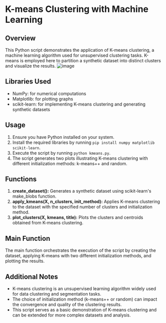 # K-means Clustering with Machine Learning

## Overview
This Python script demonstrates the application of K-means clustering, a machine learning algorithm used for unsupervised clustering tasks. K-means is employed here to partition a synthetic dataset into distinct clusters and visualize the results.
![image](https://github.com/mcoo2004/K-means-ML-Algorithm/assets/123424212/2647ef7c-be41-497a-aa19-4d8867ec856d)

## Libraries Used
- NumPy: for numerical computations
- Matplotlib: for plotting graphs
- scikit-learn: for implementing K-means clustering and generating synthetic datasets

## Usage
1. Ensure you have Python installed on your system.
2. Install the required libraries by running `pip install numpy matplotlib scikit-learn`.
3. Execute the script by running `python kmeans.py`.
4. The script generates two plots illustrating K-means clustering with different initialization methods: k-means++ and random.

## Functions
1. **create_dataset():** Generates a synthetic dataset using scikit-learn's make_blobs function.
2. **apply_kmeans(X, n_clusters, init_method):** Applies K-means clustering to the dataset with the specified number of clusters and initialization method.
3. **plot_clusters(X, kmeans, title):** Plots the clusters and centroids obtained from K-means clustering.

## Main Function
The main function orchestrates the execution of the script by creating the dataset, applying K-means with two different initialization methods, and plotting the results.

## Additional Notes
- K-means clustering is an unsupervised learning algorithm widely used for data clustering and segmentation tasks.
- The choice of initialization method (k-means++ or random) can impact the convergence and quality of the clustering results.
- This script serves as a basic demonstration of K-means clustering and can be extended for more complex datasets and analysis.

